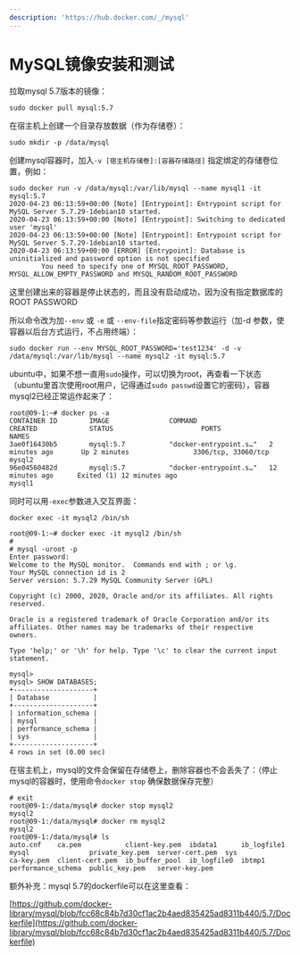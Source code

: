```yaml
---
description: 'https://hub.docker.com/_/mysql'
---
```


# MySQL镜像安装和测试

拉取mysql 5.7版本的镜像：

`sudo docker pull mysql:5.7`

在宿主机上创建一个目录存放数据（作为存储卷）：

`sudo mkdir -p /data/mysql`

创建mysql容器时，加入`-v [宿主机存储卷]:[容器存储路径]` 指定绑定的存储卷位置，例如：

```text
sudo docker run -v /data/mysql:/var/lib/mysql --name mysql1 -it mysql:5.7
2020-04-23 06:13:59+00:00 [Note] [Entrypoint]: Entrypoint script for MySQL Server 5.7.29-1debian10 started.
2020-04-23 06:13:59+00:00 [Note] [Entrypoint]: Switching to dedicated user 'mysql'
2020-04-23 06:13:59+00:00 [Note] [Entrypoint]: Entrypoint script for MySQL Server 5.7.29-1debian10 started.
2020-04-23 06:13:59+00:00 [ERROR] [Entrypoint]: Database is uninitialized and password option is not specified
        You need to specify one of MYSQL_ROOT_PASSWORD, MYSQL_ALLOW_EMPTY_PASSWORD and MYSQL_RANDOM_ROOT_PASSWORD
```

这里创建出来的容器是停止状态的，而且没有启动成功，因为没有指定数据库的ROOT PASSWORD

所以命令改为加`--env` 或 `-e` 或 `--env-file`指定密码等参数运行（加-d 参数，使容器以后台方式运行，不占用终端）：

```text
sudo docker run --env MYSQL_ROOT_PASSWORD='test1234' -d -v /data/mysql:/var/lib/mysql --name mysql2 -it mysql:5.7
```

ubuntu中，如果不想一直用`sudo`操作，可以切换为root，再查看一下状态（ubuntu里首次使用root用户，记得通过`sudo passwd`设置它的密码），容器mysql2已经正常运作起来了：

```text
root@09-1:~# docker ps -a
CONTAINER ID        IMAGE               COMMAND                  CREATED             STATUS                      PORTS                 NAMES
3ae0f16430b5        mysql:5.7           "docker-entrypoint.s…"   2 minutes ago       Up 2 minutes                3306/tcp, 33060/tcp   mysql2
96e04560482d        mysql:5.7           "docker-entrypoint.s…"   12 minutes ago      Exited (1) 12 minutes ago                         mysql1
```

同时可以用`-exec`参数进入交互界面：

`docker exec -it mysql2 /bin/sh`

```text
root@09-1:~# docker exec -it mysql2 /bin/sh
# 
# mysql -uroot -p
Enter password: 
Welcome to the MySQL monitor.  Commands end with ; or \g.
Your MySQL connection id is 2
Server version: 5.7.29 MySQL Community Server (GPL)

Copyright (c) 2000, 2020, Oracle and/or its affiliates. All rights reserved.

Oracle is a registered trademark of Oracle Corporation and/or its
affiliates. Other names may be trademarks of their respective
owners.

Type 'help;' or '\h' for help. Type '\c' to clear the current input statement.

mysql> 
mysql> SHOW DATABASES;
+--------------------+
| Database           |
+--------------------+
| information_schema |
| mysql              |
| performance_schema |
| sys                |
+--------------------+
4 rows in set (0.00 sec)
```

在宿主机上，mysql的文件会保留在存储卷上，删除容器也不会丢失了：（停止mysql的容器时，使用命令`docker stop` 确保数据保存完整）

```text
# exit
root@09-1:/data/mysql# docker stop mysql2
mysql2
root@09-1:/data/mysql# docker rm mysql2
mysql2
root@09-1:/data/mysql# ls
auto.cnf    ca.pem           client-key.pem  ibdata1      ib_logfile1  mysql               private_key.pem  server-cert.pem  sys
ca-key.pem  client-cert.pem  ib_buffer_pool  ib_logfile0  ibtmp1       performance_schema  public_key.pem   server-key.pem
```



额外补充：mysql 5.7的dockerfile可以在这里查看：

[https://github.com/docker-library/mysql/blob/fcc68c84b7d30cf1ac2b4aed835425ad8311b440/5.7/Dockerfile](https://github.com/docker-library/mysql/blob/fcc68c84b7d30cf1ac2b4aed835425ad8311b440/5.7/Dockerfile)

